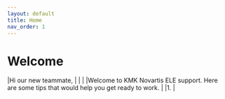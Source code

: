 ```yaml
---
layout: default
title: Home
nav_order: 1
---
```

# Welcome


|Hi our new teammate,                                                                           |
|                                                                                               |
|Welcome to KMK Novartis ELE support. Here are some tips that would help you get ready to work. |
|1.                                                                                             |

